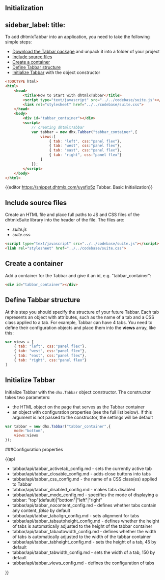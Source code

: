 Initialization
---
sidebar_label: 
title: 
---          

To add dhtmlxTabbar into an application, you need to take the following simple steps:

- [Download the Tabbar package](https://dhtmlx.com/docs/products/dhtmlxSuite/download.shtml) and unpack it into a folder of your project
- [Include source files](#includesourcefiles)
- [Create a container](#createacontainer)
- [Define Tabbar structure](#definetabbarstructure)
- [Initialize Tabbar](#initializetabbar) with the object constructor


~~~html
<!DOCTYPE html>
<html>
    <head>
        <title>How to Start with dhtmlxTabbar</title>         
        <script type="text/javascript" src="../../codebase/suite.js"></script>
        <link rel="stylesheet" href="../../codebase/suite.css">
    </head>
    <body>
        <div id="tabbar_container"></div>
        <script>
            // creating dhtmlxTabbar
            var tabbar = new dhx.Tabbar("tabbar_container",{
            	views:[ 
                	{ tab: "left", css:"panel flex"},
    				{ tab: "west", css:"panel flex"},
    				{ tab: "east", css:"panel flex"},
    				{ tab: "right", css:"panel flex"}
            	]
            });
        </script>
    </body>
</html>
~~~

{{editor	https://snippet.dhtmlx.com/uysfjo5z	Tabbar. Basic Initialization}}

Include source files
--------------------

Create an HTML file and place full paths to JS and CSS files of the dhtmlxSuite library into the header of the file. The files are:

- *suite.js*
- *suite.css*

~~~html
<script type="text/javascript" src="../../codebase/suite.js"></script>
<link rel="stylesheet" href="../../codebase/suite.css">
~~~


Create a container
-------------------

Add a container for the Tabbar and give it an id, e.g. "tabbar_container":

~~~html
<div id="tabbar_container"></div>
~~~

Define Tabbar structure
------------------

At this step you should specify the structure of your future Tabbar. Each tab represents an object with attributes, such as the name of a tab and a CSS class applied to a tab. 
For example, Tabbar can have 4 tabs. You need to define their configuration objects and place them into the **views** array, like this:

~~~js
var views = [
    { tab: "left", css:"panel flex"},
    { tab: "west", css:"panel flex"},
    { tab: "east", css:"panel flex"},
    { tab: "right", css:"panel flex"}
]
~~~


Initialize Tabbar
---------------------

Initialize Tabbar with the `dhx.Tabbar` object constructor. The constructor takes two parameters:

- the HTML object on the page that serves as the Tabbar container
- an object with configuration properties (see the full list below). If this argument is not passed to the constructor, the settings will be default

~~~js
var tabbar = new dhx.Tabbar("tabbar_container",{
    mode:"bottom",
    views:views
});
~~~

###Configuration properties

{{api

- tabbar/api/tabbar_activetab_config.md - sets the currently active tab
- tabbar/api/tabbar_closable_config.md - adds close buttons into tabs
- tabbar/api/tabbar_css_config.md - the name of a CSS class(es) applied to Tabbar
- tabbar/api/tabbar_disabled_config.md - makes tabs disabled
- tabbar/api/tabbar_mode_config.md - specifies the mode of displaying a tabbar: "top"(default)|"bottom"|"left"|"right"
- tabbar/api/tabbar_nocontent_config.md - defines whether tabs contain any content, <i>false</i> by default
- tabbar/api/tabbar_tabalign_config.md - sets alignment for tabs
- tabbar/api/tabbar_tabautoheight_config.md - defines whether the height of tabs is automatically adjusted to the height of the tabbar container
- tabbar/api/tabbar_tabautowidth_config.md - defines whether the width of tabs is automatically adjusted to the width of the tabbar container
- tabbar/api/tabbar_tabheight_config.md - sets the height of a tab, 45 by default
- tabbar/api/tabbar_tabwidth_config.md - sets the width of a tab, 150 by default
- tabbar/api/tabbar_views_config.md - defines the configuration of tabs


}}

